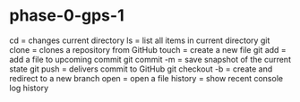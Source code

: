 # phase-0-gps-1

cd = changes current directory
ls = list all items in current directory
git clone = clones a repository from GitHub
touch = create a new file
git add = add a file to upcoming commit
git commit -m = save snapshot of the current state
git push = delivers commit to GitHub
git checkout -b = create and redirect to a new branch
open = open a file
history = show recent console log history